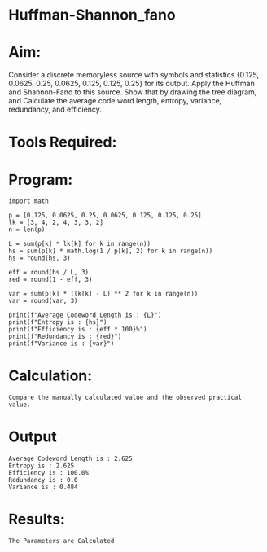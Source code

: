 # Huffman-Shannon_fano
# Aim:
Consider a discrete memoryless source with symbols and statistics {0.125, 0.0625, 0.25, 0.0625, 0.125, 0.125, 0.25} for its output. 
Apply the Huffman and Shannon-Fano to this source. 
Show that by drawing the tree diagram, and 
Calculate the average code word length, entropy, variance, redundancy, and efficiency.
# Tools Required:
# Program:
```
import math

p = [0.125, 0.0625, 0.25, 0.0625, 0.125, 0.125, 0.25]
lk = [3, 4, 2, 4, 3, 3, 2]
n = len(p)

L = sum(p[k] * lk[k] for k in range(n))
hs = sum(p[k] * math.log(1 / p[k], 2) for k in range(n))
hs = round(hs, 3)

eff = round(hs / L, 3)
red = round(1 - eff, 3)

var = sum(p[k] * (lk[k] - L) ** 2 for k in range(n))
var = round(var, 3)

print(f"Average Codeword Length is : {L}")
print(f"Entropy is : {hs}")
print(f"Efficiency is : {eff * 100}%")
print(f"Redundancy is : {red}")
print(f"Variance is : {var}")

```
# Calculation:
```
Compare the manually calculated value and the observed practical value.
```
# Output
```
Average Codeword Length is : 2.625
Entropy is : 2.625
Efficiency is : 100.0%
Redundancy is : 0.0
Variance is : 0.484

``` 
# Results:
```
The Parameters are Calculated
```

